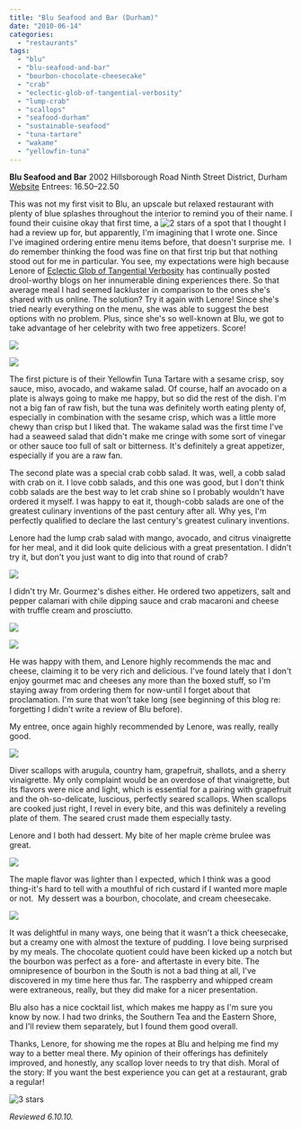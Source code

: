 ```yaml
---
title: "Blu Seafood and Bar (Durham)"
date: "2010-06-14"
categories:
  - "restaurants"
tags:
  - "blu"
  - "blu-seafood-and-bar"
  - "bourbon-chocolate-cheesecake"
  - "crab"
  - "eclectic-glob-of-tangential-verbosity"
  - "lump-crab"
  - "scallops"
  - "seafood-durham"
  - "sustainable-seafood"
  - "tuna-tartare"
  - "wakame"
  - "yellowfin-tuna"
---
```


**Blu Seafood and Bar** 2002 Hillsborough Road Ninth Street District, Durham [Website](http://bluseafoodandbar.com/) Entrees: $16.50–$22.50

This was not my first visit to Blu, an upscale but relaxed restaurant with plenty of blue splashes throughout the interior to remind you of their name. I found their cuisine okay that first time, a ![2 stars](http://s3.amazonaws.com/thegourmez-wpmedia/2009/02/rating_chicken11.gif "rating_chicken11") of a spot that I thought I had a review up for, but apparently, I'm imagining that I wrote one. Since I've imagined ordering entire menu items before, that doesn't surprise me.  I do remember thinking the food was fine on that first trip but that nothing stood out for me in particular. You see, my expectations were high because Lenore of [Eclectic Glob of Tangential Verbosity](http://eronel.blogspot.com/) has continually posted drool-worthy blogs on her innumerable dining experiences there. So that average meal I had seemed lackluster in comparison to the ones she's shared with us online. The solution? Try it again with Lenore! Since she's tried nearly everything on the menu, she was able to suggest the best options with no problem. Plus, since she's so well-known at Blu, we got to take advantage of her celebrity with two free appetizers. Score!

![](http://www.thegourmez.com/2024/07/blu01.JPG)

![](http://www.thegourmez.com/2024/07/blu02.JPG)

The first picture is of their Yellowfin Tuna Tartare with a sesame crisp, soy sauce, miso, avocado, and wakame salad. Of course, half an avocado on a plate is always going to make me happy, but so did the rest of the dish. I'm not a big fan of raw fish, but the tuna was definitely worth eating plenty of, especially in combination with the sesame crisp, which was a little more chewy than crisp but I liked that. The wakame salad was the first time I've had a seaweed salad that didn't make me cringe with some sort of vinegar or other sauce too full of salt or bitterness. It's definitely a great appetizer, especially if you are a raw fan.

The second plate was a special crab cobb salad. It was, well, a cobb salad with crab on it. I love cobb salads, and this one was good, but I don't think cobb salads are the best way to let crab shine so I probably wouldn't have ordered it myself. I was happy to eat it, though-cobb salads are one of the greatest culinary inventions of the past century after all. Why yes, I'm perfectly qualified to declare the last century's greatest culinary inventions.

Lenore had the lump crab salad with mango, avocado, and citrus vinaigrette for her meal, and it did look quite delicious with a great presentation. I didn't try it, but don't you just want to dig into that round of crab?

![](http://www.thegourmez.com/2024/07/blu06.JPG)

I didn't try Mr. Gourmez's dishes either. He ordered two appetizers, salt and pepper calamari with chile dipping sauce and crab macaroni and cheese with truffle cream and prosciutto.

![](http://www.thegourmez.com/2024/07/blu04.JPG)

![](http://www.thegourmez.com/2024/07/blu05.JPG)

He was happy with them, and Lenore highly recommends the mac and cheese, claiming it to be very rich and delicious. I've found lately that I don't enjoy gourmet mac and cheeses any more than the boxed stuff, so I'm staying away from ordering them for now-until I forget about that proclamation. I'm sure that won't take long (see beginning of this blog re: forgetting I didn't write a review of Blu before).

My entree, once again highly recommended by Lenore, was really, really good.

![](http://www.thegourmez.com/2024/07/blu03.JPG)

Diver scallops with arugula, country ham, grapefruit, shallots, and a sherry vinaigrette. My only complaint would be an overdose of that vinaigrette, but its flavors were nice and light, which is essential for a pairing with grapefruit and the oh-so-delicate, luscious, perfectly seared scallops. When scallops are cooked just right, I revel in every bite, and this was definitely a reveling plate of them. The seared crust made them especially tasty.

Lenore and I both had dessert. My bite of her maple crème brulee was great.

![](http://www.thegourmez.com/2024/07/blu09.JPG)

The maple flavor was lighter than I expected, which I think was a good thing-it's hard to tell with a mouthful of rich custard if I wanted more maple or not.  My dessert was a bourbon, chocolate, and cream cheesecake.

![](http://www.thegourmez.com/2024/07/blu08.JPG)

It was delightful in many ways, one being that it wasn't a thick cheesecake, but a creamy one with almost the texture of pudding. I love being surprised by my meals. The chocolate quotient could have been kicked up a notch but the bourbon was perfect as a fore- and aftertaste in every bite. The omnipresence of bourbon in the South is not a bad thing at all, I've discovered in my time here thus far. The raspberry and whipped cream were extraneous, really, but they did make for a nicer presentation.

Blu also has a nice cocktail list, which makes me happy as I'm sure you know by now. I had two drinks, the Southern Tea and the Eastern Shore, and I'll review them separately, but I found them good overall.

Thanks, Lenore, for showing me the ropes at Blu and helping me find my way to a better meal there. My opinion of their offerings has definitely improved, and honestly, any scallop lover needs to try that dish. Moral of the story: If you want the best experience you can get at a restaurant, grab a regular!

![3 stars](http://s3.amazonaws.com/thegourmez-wpmedia/2009/02/rating_avocado1.gif "rating_avocado1")

_Reviewed 6.10.10._
